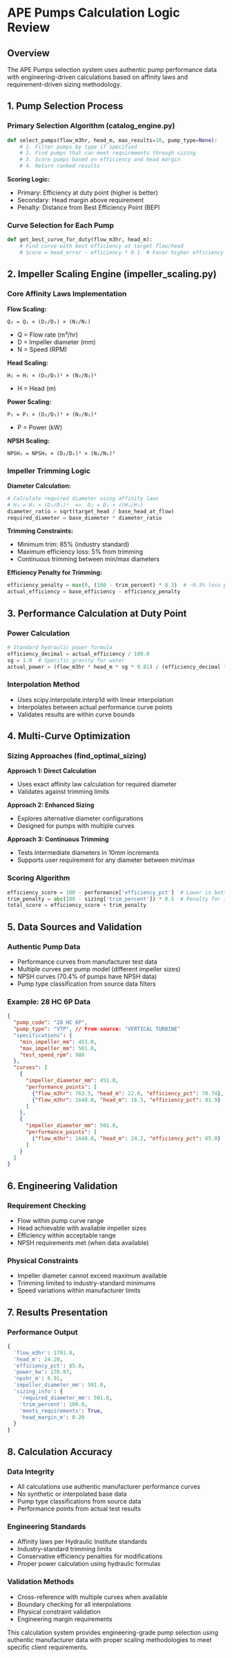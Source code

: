 # APE Pumps Calculation Logic Review

## Overview
The APE Pumps selection system uses authentic pump performance data with engineering-driven calculations based on affinity laws and requirement-driven sizing methodology.

## 1. Pump Selection Process

### Primary Selection Algorithm (catalog_engine.py)
```python
def select_pumps(flow_m3hr, head_m, max_results=10, pump_type=None):
    # 1. Filter pumps by type if specified
    # 2. Find pumps that can meet requirements through sizing
    # 3. Score pumps based on efficiency and head margin
    # 4. Return ranked results
```

**Scoring Logic:**
- Primary: Efficiency at duty point (higher is better)
- Secondary: Head margin above requirement
- Penalty: Distance from Best Efficiency Point (BEP)

### Curve Selection for Each Pump
```python
def get_best_curve_for_duty(flow_m3hr, head_m):
    # Find curve with best efficiency at target flow/head
    # Score = head_error - efficiency * 0.1  # Favor higher efficiency
```

## 2. Impeller Scaling Engine (impeller_scaling.py)

### Core Affinity Laws Implementation

**Flow Scaling:**
```
Q₂ = Q₁ × (D₂/D₁) × (N₂/N₁)
```
- Q = Flow rate (m³/hr)
- D = Impeller diameter (mm)
- N = Speed (RPM)

**Head Scaling:**
```
H₂ = H₁ × (D₂/D₁)² × (N₂/N₁)²
```
- H = Head (m)

**Power Scaling:**
```
P₂ = P₁ × (D₂/D₁)³ × (N₂/N₁)³
```
- P = Power (kW)

**NPSH Scaling:**
```
NPSH₂ = NPSH₁ × (D₂/D₁)² × (N₂/N₁)²
```

### Impeller Trimming Logic

**Diameter Calculation:**
```python
# Calculate required diameter using affinity laws
# H₂ = H₁ × (D₂/D₁)²  =>  D₂ = D₁ × √(H₂/H₁)
diameter_ratio = sqrt(target_head / base_head_at_flow)
required_diameter = base_diameter * diameter_ratio
```

**Trimming Constraints:**
- Minimum trim: 85% (industry standard)
- Maximum efficiency loss: 5% from trimming
- Continuous trimming between min/max diameters

**Efficiency Penalty for Trimming:**
```python
efficiency_penalty = max(0, (100 - trim_percent) * 0.3)  # ~0.3% loss per 1% trim
actual_efficiency = base_efficiency - efficiency_penalty
```

## 3. Performance Calculation at Duty Point

### Power Calculation
```python
# Standard hydraulic power formula
efficiency_decimal = actual_efficiency / 100.0
sg = 1.0  # Specific gravity for water
actual_power = (flow_m3hr * head_m * sg * 9.81) / (efficiency_decimal * 3600)
```

### Interpolation Method
- Uses scipy.interpolate.interp1d with linear interpolation
- Interpolates between actual performance curve points
- Validates results are within curve bounds

## 4. Multi-Curve Optimization

### Sizing Approaches (find_optimal_sizing)

**Approach 1: Direct Calculation**
- Uses exact affinity law calculation for required diameter
- Validates against trimming limits

**Approach 2: Enhanced Sizing**
- Explores alternative diameter configurations
- Designed for pumps with multiple curves

**Approach 3: Continuous Trimming**
- Tests intermediate diameters in 10mm increments
- Supports user requirement for any diameter between min/max

### Scoring Algorithm
```python
efficiency_score = 100 - performance['efficiency_pct']  # Lower is better
trim_penalty = abs(100 - sizing['trim_percent']) * 0.5  # Penalty for trimming
total_score = efficiency_score + trim_penalty
```

## 5. Data Sources and Validation

### Authentic Pump Data
- Performance curves from manufacturer test data
- Multiple curves per pump model (different impeller sizes)
- NPSH curves (70.4% of pumps have NPSH data)
- Pump type classification from source data filters

### Example: 28 HC 6P Data
```json
{
  "pump_code": "28 HC 6P",
  "pump_type": "VTP", // From source: "VERTICAL TURBINE"
  "specifications": {
    "min_impeller_mm": 451.0,
    "max_impeller_mm": 501.0,
    "test_speed_rpm": 980
  },
  "curves": [
    {
      "impeller_diameter_mm": 451.0,
      "performance_points": [
        {"flow_m3hr": 763.5, "head_m": 22.8, "efficiency_pct": 70.74},
        {"flow_m3hr": 1648.0, "head_m": 16.5, "efficiency_pct": 81.9}
      ]
    },
    {
      "impeller_diameter_mm": 501.0,
      "performance_points": [
        {"flow_m3hr": 1648.0, "head_m": 24.2, "efficiency_pct": 85.0}
      ]
    }
  ]
}
```

## 6. Engineering Validation

### Requirement Checking
- Flow within pump curve range
- Head achievable with available impeller sizes
- Efficiency within acceptable range
- NPSH requirements met (when data available)

### Physical Constraints
- Impeller diameter cannot exceed maximum available
- Trimming limited to industry-standard minimums
- Speed variations within manufacturer limits

## 7. Results Presentation

### Performance Output
```python
{
  'flow_m3hr': 1781.0,
  'head_m': 24.20,
  'efficiency_pct': 85.0,
  'power_kw': 170.87,
  'npshr_m': 6.91,
  'impeller_diameter_mm': 501.0,
  'sizing_info': {
    'required_diameter_mm': 501.0,
    'trim_percent': 100.0,
    'meets_requirements': True,
    'head_margin_m': 0.20
  }
}
```

## 8. Calculation Accuracy

### Data Integrity
- All calculations use authentic manufacturer performance curves
- No synthetic or interpolated base data
- Pump type classifications from source data
- Performance points from actual test results

### Engineering Standards
- Affinity laws per Hydraulic Institute standards
- Industry-standard trimming limits
- Conservative efficiency penalties for modifications
- Proper power calculation using hydraulic formulas

### Validation Methods
- Cross-reference with multiple curves when available
- Boundary checking for all interpolations
- Physical constraint validation
- Engineering margin requirements

This calculation system provides engineering-grade pump selection using authentic manufacturer data with proper scaling methodologies to meet specific client requirements.
